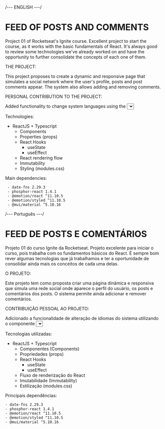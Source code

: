 /--- ENGLISH ---/

# FEED OF POSTS AND COMMENTS

Project 01 of Rocketseat's Ignite course. Excellent project to start the course, as it works with the basic fundamentals of React.
It's always good to review some technologies we've already worked on and have the opportunity to further consolidate the concepts of each one of them.

THE PROJECT:

This project proposes to create a dynamic and responsive page that simulates a social network where the user's profile, posts and post comments appear.
The system also allows adding and removing comments.

PERSONAL CONTRIBUTION TO THE PROJECT:

Added functionality to change system languages using the <Select> component of Material UI.
This feature alternates all system texts between Brazilian Portuguese and American English.

Technologies:

- ReactJS + Typescript
  - Components
  - Properties (props)
  - React Hooks
    - useState
    - useEffect
  - React rendering flow
  - Immutability
  - Styling (modules.css)

Main dependencies:

     - date-fns 2.29.3
     - phosphor-react 1.4.1
     - @emotion/react ^11.10.5
     - @emotion/styled ^11.10.5
     - @mui/material ^5.10.16

/--- Português ---/

# FEED DE POSTS E COMENTÁRIOS

Projeto 01 do curso Ignite da Rocketseat. Projeto excelente para iniciar o curso, pois trabalha com os fundamentos básicos do React.
É sempre bom rever algumas tecnologias que já trabalhamos e ter a oportunidade de consolidar ainda mais os conceitos de cada uma delas.

O PROJETO:

Este projeto tem como proposta criar uma página dinâmica e responsiva que simula uma rede social onde aparece o perfil do usuário, os posts e comentários dos posts.
O sistema permite ainda adicionar e remover comentários.

CONTRIBUIÇÃO PESSOAL AO PROJETO:

Adicionado a funcionalidade de alteração de idiomas do sistema utilizando o componente <Select> do Material UI.
Esta funcionalidade alterna todos os textos do sistema entre os idiomas Português do Brasil e o Inglês Americano.

Tecnologias utilizadas:

- ReactJS + Typescript
  - Componentes (Components)
  - Propriedades (props)
  - React Hooks
    - useState
    - useEffect
  - Fluxo de renderização do React
  - Imutabilidade (Immutability)
  - Estilização (modules.css)

Principais dependências:

    - date-fns 2.29.3
    - phosphor-react 1.4.1
    - @emotion/react ^11.10.5
    - @emotion/styled ^11.10.5
    - @mui/material ^5.10.16
